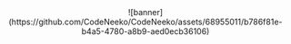<div align=center>
  ![banner](https://github.com/CodeNeeko/CodeNeeko/assets/68955011/b786f81e-b4a5-4780-a8b9-aed0ecb36106)
</div>


<!--
**CodeNeeko/CodeNeeko** is a ✨ _special_ ✨ repository because its `README.md` (this file) appears on your GitHub profile.

Here are some ideas to get you started:

- 🔭 I’m currently working on ...
- 🌱 I’m currently learning ...
- 👯 I’m looking to collaborate on ...
- 🤔 I’m looking for help with ...
- 💬 Ask me about ...
- 📫 How to reach me: ...
- 😄 Pronouns: ...
- ⚡ Fun fact: ...
-->
